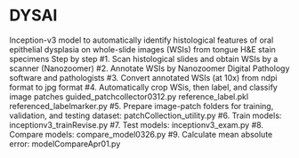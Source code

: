 # DYSAI
Inception-v3 model to automatically identify histological features of oral epithelial dysplasia on whole-slide images (WSIs) from tongue H&amp;E stain specimens
Step by step 
#1. Scan histological slides and obtain WSIs by a scanner (Nanozoomer)
#2. Annotate WSIs by Nanozoomer Digital Pathology software and pathologists
#3. Convert annotated WSIs (at 10x) from ndpi format to jpg format
#4. Automatically crop WSis, then label, and classify image patches 
  guided_patchcollector0312.py
  reference_label.pkl
  referenced_labelmarker.py
#5. Prepare image-patch folders for training, validation, and testing dataset: patchCollection_utility.py
#6. Train models: inceptionv3_trainRevise.py
#7. Test models: inceptionv3_exam.py
#8. Compare models: compare_model0326.py
#9. Calculate mean absolute error: modelCompareApr01.py
